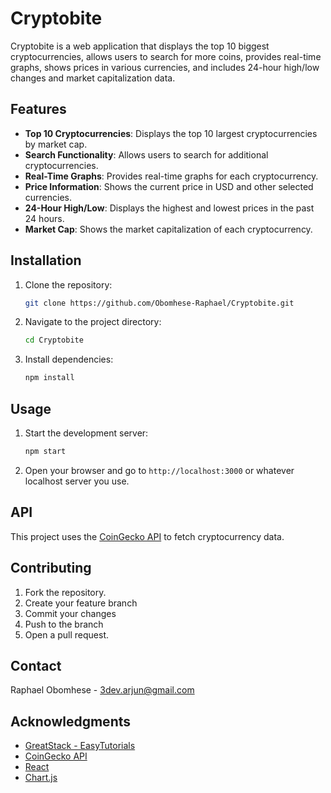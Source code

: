 # Cryptobite

Cryptobite is a web application that displays the top 10 biggest cryptocurrencies, allows users to search for more coins, provides real-time graphs, shows prices in various currencies, and includes 24-hour high/low changes and market capitalization data.

## Features

- **Top 10 Cryptocurrencies**: Displays the top 10 largest cryptocurrencies by market cap.
- **Search Functionality**: Allows users to search for additional cryptocurrencies.
- **Real-Time Graphs**: Provides real-time graphs for each cryptocurrency.
- **Price Information**: Shows the current price in USD and other selected currencies.
- **24-Hour High/Low**: Displays the highest and lowest prices in the past 24 hours.
- **Market Cap**: Shows the market capitalization of each cryptocurrency.

## Installation

1. Clone the repository:
    ```sh
    git clone https://github.com/Obomhese-Raphael/Cryptobite.git
    ```
2. Navigate to the project directory:
    ```sh
    cd Cryptobite
    ```
3. Install dependencies:
    ```sh
    npm install
    ```

## Usage

1. Start the development server:
    ```sh
    npm start
    ```
2. Open your browser and go to `http://localhost:3000` or whatever localhost server you use.

## API

This project uses the [CoinGecko API](https://www.coingecko.com/en/api) to fetch cryptocurrency data.

## Contributing

1. Fork the repository.
2. Create your feature branch
3. Commit your changes
4. Push to the branch 
5. Open a pull request.

## Contact

Raphael Obomhese - [3dev.arjun@gmail.com](mailto:3dev.arjun@gmail.com)

## Acknowledgments

- [GreatStack - EasyTutorials](https://course.greatstack.dev/learn)
- [CoinGecko API](https://www.coingecko.com/en/api)
- [React](https://reactjs.org/)
- [Chart.js](https://www.chartjs.org/)
